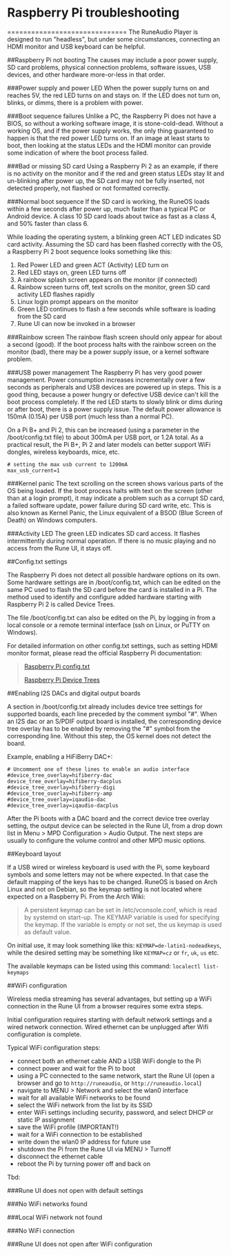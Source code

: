 # Raspberry Pi troubleshooting
==============================
The RuneAudio Player is designed to run "headless", but under some circumstances, connecting an HDMI monitor and USB keyboard can be helpful.

##Raspberry Pi not booting
The causes may include a poor power supply, SD card problems, physical connection problems, software issues, USB devices, and other hardware more-or-less in that order. 

###Power supply and power LED
When the power supply turns on and reaches 5V, the red LED turns on and stays on.  If the LED does not turn on, blinks, or dimms, there is a problem with power.

###Boot sequence failures
Unlike a PC, the Raspberry Pi does not have a BIOS, so without a working software image, it is stone-cold-dead.  Without a working OS, and if the power supply works, the only thing guaranteed to happen is that the red power LED turns on.  If an image at least starts to boot, then looking at the status LEDs and the HDMI monitor can provide some indication of where the boot process failed.

###Bad or missing SD card
Using a Raspberry Pi 2 as an example, if there is no activity on the monitor and if the red and green status LEDs stay lit and un-blinking after power up, the SD card may not be fully inserted, not detected properly, not flashed or not formatted correctly.

###Normal boot sequence
If the SD card is working, the RuneOS loads within a few seconds after power up, much faster than a typical PC or Android device.  A class 10 SD card loads about twice as fast as a class 4, and 50% faster than class 6.

While loading the operating system, a blinking green ACT LED indicates SD card activity. Assuming the SD card has been flashed correctly with the OS, a Raspberry Pi 2 boot sequence looks something like this:

1. Red Power LED and green ACT (Activity) LED turn on
2. Red LED stays on, green LED turns off
3. A rainbow splash screen appears on the monitor (if connected)
4. Rainbow screen turns off, text scrolls on the monitor, green SD card activity LED flashes rapidly
5. Linux login prompt appears on the monitor
6. Green LED continues to flash a few seconds while software is loading from the SD card
7. Rune UI can now be invoked in a browser

###Rainbow screen
The rainbow flash screen should only appear for about a second (good).  If the boot process halts with the rainbow screen on the monitor (bad), there may be a power supply issue, or a kernel software problem.

###USB power management
The Raspberry Pi has very good power management.  Power consumption increases incrementally over a few seconds as peripherals and USB devices are powered up in steps.  This is a good thing, because a power hungry or defective USB device can't kill the boot process completely.  If the red LED starts to slowly blink or dims during or after boot, there is a power supply issue. The default power allowance is 150mA (0.15A) per USB port (much less than a normal PC).

On a Pi B+ and Pi 2, this can be increased (using a parameter in the /boot/config.txt file) to about 300mA per USB port, or 1.2A total.  As a practical result, the Pi B+, Pi 2 and later models can better support WiFi dongles, wireless keyboards, mice, etc.

    # setting the max usb current to 1200mA
    max_usb_current=1

###Kernel panic
The text scrolling on the screen shows various parts of the OS being loaded.  If the boot process halts with text on the screen (other than at a login prompt), it may indicate a problem such as a corrupt SD card, a failed software update, power failure during SD card write, etc.  This is also known as Kernel Panic, the Linux equivalent of a BSOD (Blue Screen of Death) on Windows computers.

###Activity LED
The green LED indicates SD card access. It flashes intermittently during normal operation.  If there is no music playing and no access from the Rune UI, it stays off.

##Config.txt settings

The Raspberry Pi does not detect all possible hardware options on its own.  Some hardware settings are in /boot/config.txt, which can be edited on the same PC used to flash the SD card before the card is installed in a Pi. The method used to identify and configure added hardware starting with Raspberry Pi 2 is called Device Trees. 

The file /boot/config.txt can also be edited on the Pi, by logging in from a local console or a remote terminal interface (ssh on Linux, or PuTTY on Windows).

For detailed information on other config.txt settings, such as setting HDMI monitor format, please read the official Raspberry Pi documentation:

>[Raspberry Pi config.txt](https://www.raspberrypi.org/documentation/configuration/config-txt.md)
>
>[Raspberry Pi Device Trees](https://www.raspberrypi.org/documentation/configuration/device-tree.md)

##Enabling I2S DACs and digital output boards

A section in /boot/config.txt already includes device tree settings for supported boards, each line preceded by the comment symbol "#". When an I2S dac or an S/PDIF output board is installed, the corresponding device tree overlay has to be enabled by removing the "#" symbol from the corresponding line.  Without this step, the OS kernel does not detect the board. 

Example, enabling a HiFiBerry DAC+:

    # Uncomment one of these lines to enable an audio interface
    #device_tree_overlay=hifiberry-dac
    device_tree_overlay=hifiberry-dacplus
    #device_tree_overlay=hifiberry-digi
    #device_tree_overlay=hifiberry-amp
    #device_tree_overlay=iqaudio-dac
    #device_tree_overlay=iqaudio-dacplus 

After the Pi boots with a DAC board and the correct device tree overlay setting, the output device can be selected in the Rune UI, from a drop down list in Menu > MPD Configuration > Audio Output.  The next steps are usually to configure the volume control and other MPD music options.

##Keyboard layout

If a USB wired or wireless keyboard is used with the Pi, some keyboard symbols and some letters may not be where expected.  In that case the default mapping of the keys has to be changed. RuneOS is based on Arch Linux and not on Debian, so the keymap setting is not located where expected on a Raspberry Pi.  From the Arch Wiki: 

>A persistent keymap can be set in /etc/vconsole.conf, which is read by systemd on start-up. The KEYMAP variable is used for specifying the keymap. If the variable is empty or not set, the us keymap is used as default value.

On initial use, it may look something like this:  `KEYMAP=de-latin1-nodeadkeys`, while the desired setting may be something like `KEYMAP=cz` or `fr`, `uk`, `us` etc.

The available keymaps can be listed using this command: `localectl list-keymaps`

##WiFi configuration

Wireless media streaming has several advantages, but setting up a WiFi connection in the Rune UI from a browser requires some extra steps.  

Initial configuration requires starting with default network settings and a wired network connection.  Wired ethernet can be unplugged after Wifi configuration is complete.

Typical WiFi configuration steps:

- connect both an ethernet cable AND a  USB WiFi dongle to the Pi
- connect power and wait for the Pi to boot
- using a PC connected to the same network, start the Rune UI
  (open a browser and go to `http://runeaudio`, or `http://runeaudio.local`)
- navigate to MENU > Network and select the wlan0 interface
- wait for all available WiFi networks to be found
- select the WiFi network from the list by its SSID
- enter WiFi settings including security, password, and select DHCP or static IP assignment
- save the WiFi profile (IMPORTANT!)
- wait for a WiFi connection to be established
- write down the wlan0 IP address for future use
- shutdown the Pi from the Rune UI via MENU > Turnoff
- disconnect the ethernet cable
- reboot the Pi by turning power off and back on

Tbd:

###Rune UI does not open with default settings

###No WiFi networks found

###Local WiFi network not found

###No WiFi connection

###Rune UI does not open after WiFi configuration
